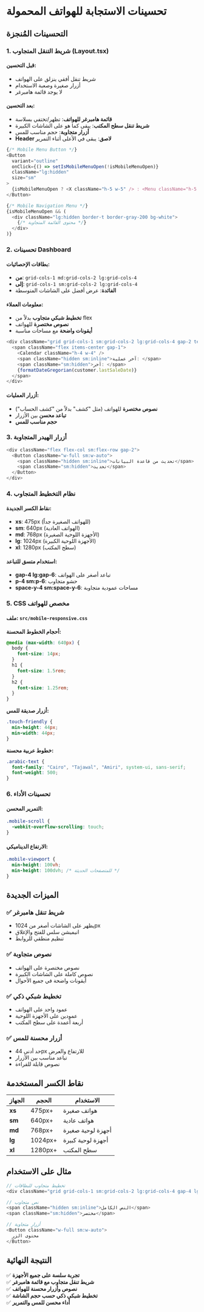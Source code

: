 # تحسينات الاستجابة للهواتف المحمولة

## التحسينات المُنجزة

### 1. شريط التنقل المتجاوب (Layout.tsx)

#### قبل التحسين:

- شريط تنقل أفقي ينزلق على الهواتف
- أزرار صغيرة وصعبة الاستخدام
- لا يوجد قائمة هامبرغر

#### بعد التحسين:

- **قائمة هامبرغر للهواتف**: تظهر/تختفي بسلاسة
- **شريط تنقل سطح المكتب**: يبقى كما هو على الشاشات الكبيرة
- **أزرار متجاوبة**: حجم مناسب للمس
- **Header لاصق**: يبقى في الأعلى أثناء التمرير

```typescript
{/* Mobile Menu Button */}
<Button
  variant="outline"
  onClick={() => setIsMobileMenuOpen(!isMobileMenuOpen)}
  className="lg:hidden"
  size="sm"
>
  {isMobileMenuOpen ? <X className="h-5 w-5" /> : <Menu className="h-5 w-5" />}
</Button>

{/* Mobile Navigation Menu */}
{isMobileMenuOpen && (
  <div className="lg:hidden border-t border-gray-200 bg-white">
    {/* محتوى القائمة المتجاوبة */}
  </div>
)}
```

### 2. تحسينات Dashboard

#### بطاقات الإحصائيات:

- **من**: `grid-cols-1 md:grid-cols-2 lg:grid-cols-4`
- **إلى**: `grid-cols-1 sm:grid-cols-2 lg:grid-cols-4`
- **الفائدة**: عرض أفضل على الشاشات المتوسطة

#### معلومات العملاء:

- **تخطيط شبكي متجاوب** بدلاً من flex
- **نصوص مختصرة** للهواتف
- **أيقونات واضحة** مع مساحات مناسبة

```typescript
<div className="grid grid-cols-1 sm:grid-cols-2 lg:grid-cols-4 gap-2 text-sm text-gray-600">
  <span className="flex items-center gap-1">
    <Calendar className="h-4 w-4" />
    <span className="hidden sm:inline">آخر عملية: </span>
    <span className="sm:hidden">آخر: </span>
    {formatDateGregorian(customer.lastSaleDate)}
  </span>
</div>
```

#### أزرار العمليات:

- **نصوص مختصرة** للهواتف (مثل "كشف" بدلاً من "كشف الحساب")
- **تباعد محسن** بين الأزرار
- **حجم مناسب للمس**

### 3. أزرار الهيدر المتجاوبة

```typescript
<div className="flex flex-col sm:flex-row gap-2">
  <Button className="w-full sm:w-auto">
    <span className="hidden sm:inline">تحديث من قاعدة البيانات</span>
    <span className="sm:hidden">تحديث</span>
  </Button>
</div>
```

### 4. نظام التخطيط المتجاوب

#### نقاط الكسر الجديدة:

- **xs**: 475px (للهواتف الصغيرة جداً)
- **sm**: 640px (الهواتف العادية)
- **md**: 768px (الأجهزة اللوحية الصغيرة)
- **lg**: 1024px (الأجهزة اللوحية الكبيرة)
- **xl**: 1280px (سطح المكتب)

#### استخدام متسق للتباعد:

- **gap-4 lg:gap-6**: تباعد أصغر على الهواتف
- **p-4 sm:p-6**: حشو متجاوب
- **space-y-4 sm:space-y-6**: مساحات عمودية متجاوبة

### 5. CSS مخصص للهواتف

#### ملف: `src/mobile-responsive.css`

**أحجام الخطوط المحسنة:**

```css
@media (max-width: 640px) {
  body {
    font-size: 14px;
  }
  h1 {
    font-size: 1.5rem;
  }
  h2 {
    font-size: 1.25rem;
  }
}
```

**أزرار صديقة للمس:**

```css
.touch-friendly {
  min-height: 44px;
  min-width: 44px;
}
```

**خطوط عربية محسنة:**

```css
.arabic-text {
  font-family: "Cairo", "Tajawal", "Amiri", system-ui, sans-serif;
  font-weight: 500;
}
```

### 6. تحسينات الأداء

#### التمرير المحسن:

```css
.mobile-scroll {
  -webkit-overflow-scrolling: touch;
}
```

#### الارتفاع الديناميكي:

```css
.mobile-viewport {
  min-height: 100vh;
  min-height: 100dvh; /* للمتصفحات الحديثة */
}
```

## الميزات الجديدة

### ✅ **شريط تنقل هامبرغر**

- يظهر على الشاشات أصغر من 1024px
- انيميشن سلس للفتح والإغلاق
- تنظيم منطقي للروابط

### ✅ **نصوص متجاوبة**

- نصوص مختصرة على الهواتف
- نصوص كاملة على الشاشات الكبيرة
- أيقونات واضحة في جميع الأحوال

### ✅ **تخطيط شبكي ذكي**

- عمود واحد على الهواتف
- عمودين على الأجهزة اللوحية
- أربعة أعمدة على سطح المكتب

### ✅ **أزرار محسنة للمس**

- حد أدنى 44px للارتفاع والعرض
- تباعد مناسب بين الأزرار
- نصوص قابلة للقراءة

## نقاط الكسر المستخدمة

| الجهاز | الحجم   | الاستخدام         |
| ------ | ------- | ----------------- |
| **xs** | 475px+  | هواتف صغيرة       |
| **sm** | 640px+  | هواتف عادية       |
| **md** | 768px+  | أجهزة لوحية صغيرة |
| **lg** | 1024px+ | أجهزة لوحية كبيرة |
| **xl** | 1280px+ | سطح المكتب        |

## مثال على الاستخدام

```typescript
// تخطيط متجاوب للبطاقات
<div className="grid grid-cols-1 sm:grid-cols-2 lg:grid-cols-4 gap-4 lg:gap-6">

// نص متجاوب
<span className="hidden sm:inline">النص الكامل</span>
<span className="sm:hidden">مختصر</span>

// أزرار متجاوبة
<Button className="w-full sm:w-auto">
  محتوى الزر
</Button>
```

## النتيجة النهائية

✅ **تجربة سلسة على جميع الأجهزة**  
✅ **شريط تنقل متجاوب مع قائمة هامبرغر**  
✅ **نصوص وأزرار محسنة للهواتف**  
✅ **تخطيط شبكي ذكي حسب حجم الشاشة**  
✅ **أداء محسن للمس والتمرير**
